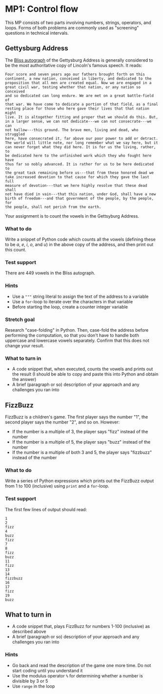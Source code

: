 # MP1: Control flow

This MP consists of two parts involving numbers, strings, operators, and loops.
Forms of both problems are commonly used as "screening" questions in technical intervals.

## Gettysburg Address

The [Bliss autograph](https://en.wikipedia.org/wiki/Gettysburg_Address#Bliss_copy) of the Gettysburg Address is generally considered to be the most authoritative copy of Lincoln's famous speech.
It reads:

    Four score and seven years ago our fathers brought forth on this
    continent, a new nation, conceived in liberty, and dedicated to the
    proposition that all men are created equal. Now we are engaged in a
    great civil war, testing whether that nation, or any nation so conceived
    and so dedicated can long endure. We are met on a great battle-field of
    that war. We have come to dedicate a portion of that field, as a final
    resting place for those who here gave their lives that that nation might
    live. It is altogether fitting and proper that we should do this. But,
    in a larger sense, we can not dedicate---we can not consecrate---we can
    not hallow---this ground. The brave men, living and dead, who struggled
    here, have consecrated it, far above our poor power to add or detract.
    The world will little note, nor long remember what we say here, but it
    can never forget what they did here. It is for us the living, rather, to
    be dedicated here to the unfinished work which they who fought here have
    thus far so nobly advanced. It is rather for us to be here dedicated to
    the great task remaining before us---that from these honored dead we
    take increased devotion to that cause for which they gave the last full
    measure of devotion---that we here highly resolve that these dead shall
    not have died in vain---that this nation, under God, shall have a new
    birth of freedom---and that government of the people, by the people, for
    the people, shall not perish from the earth.

Your assignment is to count the vowels in the Gettsyburg Address.

### What to do

Write a snippet of Python code which counts all the vowels (defining these to be _a_, _e_, _i_, _o_, and _u_) in the above copy of the address, and then print out this count.

### Test support

There are 449 vowels in the Bliss autograph.

### Hints

* Use a `"""` string literal to assign the text of the address to a variable
* Use a `for`-loop to iterate over the characters in that variable
* Before starting the loop, create a counter integer variable

### Stretch goal

Research "case-folding" in Python.
Then, case-fold the address before performing the computation, so that you don't have to handle both uppercase and lowercase vowels separately.
Confirm that this does not change your result.

### What to turn in

* A code snippet that, when executed, counts the vowels and prints out the result (I should be able to copy and paste this into Python and obtain the answer)
* A brief (paragraph or so) description of your approach and any challenges you ran into

## FizzBuzz

FizzBuzz is a children's game. The first player says the number "1", the second player says the number "2", and so on. However:

* If the number is a multiple of 3, the player says "fizz" instead of the number
* If the number is a multiple of 5, the player says "buzz" instead of the number
* If the number is a multiple of both 3 and 5, the player says "fizzbuzz" instead of the number

### What to do

Write a series of Python expressions which prints out the FizzBuzz output from 1 to 100 (inclusive) using `print` and a `for`-loop.

### Test support

The first few lines of output should read:

	1
	2
	fizz
	4
	buzz
	fizz
	7
	8
	fizz
	buzz
	11
	fizz
	13
	14
	fizzbuzz
	16
	17
	fizz
	19
	buzz

## What to turn in

* A code snippet that, plays FizzBuzz for numbers 1-100 (inclusive) as described above
* A brief (paragraph or so) description of your approach and any challenges you ran into

### Hints

* Go back and read the description of the game one more time. Do not start coding until you understand it
* Use the modulus operator `%` for determining whether a number is divisible by 3 or 5
* Use `range` in the loop
